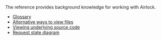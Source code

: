 The reference provides background knowledge for working with Airlock.

* [Glossary](glossary.md)
* [Alternative ways to view files](view-files-alt.md)
* [Viewing underlying source code](view-source-code.md)
* [Request state diagram](request-states.md)

